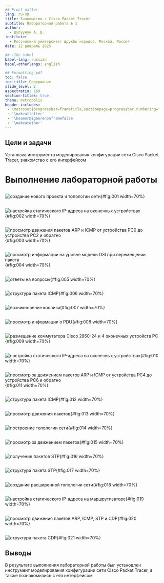 ```yaml
---
## Front matter
lang: ru-RU
title: Знакомство с Cisco Packet Tracer
subtitle: Лабораторная работа № 1
author:
  - Шулуужук А. В.
institute:
  - Российский университет дружбы народов, Москва, Россия
date: 12 февраль 2025

## i18n babel
babel-lang: russian
babel-otherlangs: english

## Formatting pdf
toc: false
toc-title: Содержание
slide_level: 2
aspectratio: 169
section-titles: true
theme: metropolis
header-includes:
 - \metroset{progressbar=frametitle,sectionpage=progressbar,numbering=fraction}
 - '\makeatletter'
 - '\beamer@ignorenonframefalse'
 - '\makeatother'
---
```


## Цели и задачи

Установка инструмента моделирования конфигурации сети Cisco Packet Tracer, знакомство с его интерфейсом

# Выполнение лабораторной работы

##

![создание нового проекта и топологии сети](image/1.png){#fig:001 width=70%}

##

![настройка статического IP-адреса на оконечных устройствах](image/2.png){#fig:002 width=70%}

##

![просмотр движения пакетов ARP и ICMP от устройства PC0 до устройства PC2 и обратно](image/3.png){#fig:003 width=70%}

##

![просмотр информации на уровне модели OSI при перемещении пакета](image/4.png){#fig:004 width=70%}

## 

![ответы на вопросы](image/5.png){#fig:005 width=70%}

##

![структура пакета ICMP](image/6.png){#fig:006 width=70%}

##

![возникновение коллизи](image/7.png){#fig:007 width=70%}

##

![просмотр информации о PDU](image/8.png){#fig:008 width=70%}

##

![размещение коммутатора Cisco 2950-24 и 4 оконечных устройств PC](image/9.png){#fig:009 width=70%}

## 

![настройка статического IP-адреса на оконечных устройствах](image/10.png){#fig:010 width=70%}

##

![просмотр за движением пакетов ARP и ICMP от устройства PC4 до устройства PC6 и обратно](image/11.png){#fig:011 width=70%}

## 

![структура пакета ICMP](image/12.png){#fig:012 width=70%}

## 

![просмотр движения пакетов](image/13.png){#fig:013 width=70%}

##

![построение топологии сети](image/14.png){#fig:014 width=70%}

##

![просмотр за движением пакетов](image/15.png){#fig:015 width=70%}

##

![получение пакетов STP](image/16.png){#fig:016 width=70%}

##

![структура пакета STP](image/17.png){#fig:017 width=70%}

##

![создание расширенной топологии сети](image/18.png){#fig:018 width=70%}

## 

![настройка статического IP-адреса на маршрутизаторе](image/19.png){#fig:019 width=70%}

##

![просмотр движения пакетов ARP, ICMP, STP и CDP](image/20.png){#fig:020 width=70%}

## 

![структура пакета CDP](image/21.png){#fig:021 width=70%}

## Выводы

В результате выполнения лабораторной работы был установлен инструмент моделирования конфигурации сети Cisco Packet Tracer, а также познакомились с его интерфейсом
